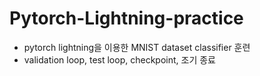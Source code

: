 # Pytorch-Lightning-practice
* pytorch lightning을 이용한 MNIST dataset classifier 훈련
* validation loop, test loop, checkpoint, 조기 종료